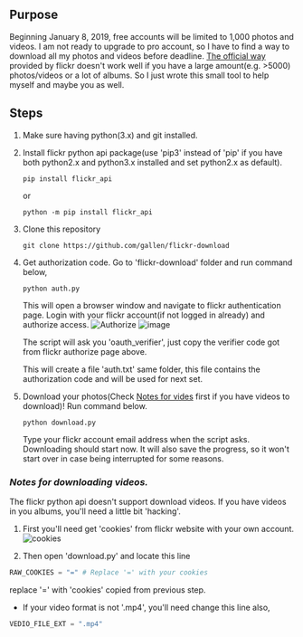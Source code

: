 ## Purpose
Beginning January 8, 2019, free accounts will be limited to 1,000 photos and videos. I am not ready to upgrade to pro account, so I have to find a way to download all my photos and videos before deadline. [The official way](https://help.flickr.com/en_us/download-photos-or-albums-in-flickr-HJeLjhQskX) provided by flickr doesn't work well if you have a large amount(e.g. >5000) photos/videos or a lot of albums. So I just wrote this small tool to help myself and maybe you as well.

## Steps
1. Make sure having python(3.x) and git installed.

2. Install flickr python api package(use 'pip3' instead of 'pip' if you have both python2.x and python3.x installed and set python2.x as default).
    ```
    pip install flickr_api
    ```
    or 
    ```
    python -m pip install flickr_api
    ```

4. Clone this repository
    ```
    git clone https://github.com/gallen/flickr-download
    ```

5. Get authorization code.
    Go to 'flickr-download' folder and run command below,
    ```
    python auth.py
    ```
    This will open a browser window and navigate to flickr authentication page. Login with your flickr account(if not logged in already) and authorize access. 
    ![Authorize](https://user-images.githubusercontent.com/189514/50563971-4e300e00-0cef-11e9-80a3-2df493c32f06.png)
    ![image](https://user-images.githubusercontent.com/189514/50564206-2cd02180-0cf1-11e9-9e22-7b5ed6261062.png)


    The script will ask you 'oauth_verifier', just copy the verifier code got from flickr authorize page above.

    This will create a file 'auth.txt' same folder, this file contains the authorization code and will be used for next set.

6. Download your photos(Check [Notes for vides](#video-notes) first if you have videos to download)!
    Run command below.
    ```
    python download.py
    ```

    Type your flickr account email address when the script asks. Downloading should start now. It will also save the progress, so it won't start over in case being interrupted for some reasons.

### <a name="video-notes"></a>***Notes for downloading videos.***
The flickr python api doesn't support download videos. If you have videos in you albums, you'll need a little bit 'hacking'. 

1. First you'll need get 'cookies' from flickr website with your own account.
![cookies](http://g.recordit.co/6YaiYf8uG5.gif)

2. Then open 'download.py' and locate this line
```python
RAW_COOKIES = "=" # Replace '=' with your cookies
```
replace '=' with 'cookies' copied from previous step.

* If your video format is not '.mp4', you'll need change this line also,
```python
VEDIO_FILE_EXT = ".mp4"
```


